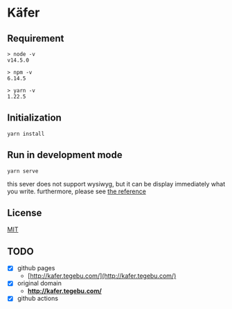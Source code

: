 # Käfer

## Requirement

```
> node -v       
v14.5.0

> npm -v        
6.14.5

> yarn -v     
1.22.5
```

## Initialization

```
yarn install
```

## Run in development mode

```
yarn serve
``` 

this sever does not support wysiwyg, but it can be display immediately what you write.
furthermore, please see [the reference](https://honkit.netlify.app) 

## License

[MIT](LICENSE)

## TODO

* [x] github pages
    * [http://kafer.tegebu.com/](http://kafer.tegebu.com/)
* [x] original domain
    * **http://kafer.tegebu.com/**
* [x] github actions
